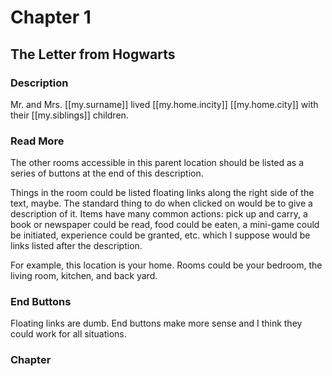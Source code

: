 # Chapter 1

## The Letter from Hogwarts

### Description

Mr. and Mrs. [[my.surname]] lived [[my.home.incity]] [[my.home.city]] with their [[my.siblings]] children.

### Read More

The other rooms accessible in this parent location should be listed as a series of buttons at the end of this description.

Things in the room could be listed floating links along the right side of the text, maybe. The standard thing to do when clicked on would be to give a description of it. Items have many common actions: pick up and carry, a book or newspaper could be read, food could be eaten, a mini-game could be initiated, experience could be granted, etc. which I suppose would be links listed after the description.

For example, this location is your home. Rooms could be your bedroom, the living room, kitchen, and back yard.

### End Buttons

Floating links are dumb. End buttons make more sense and I think they could work for all situations.

### Chapter